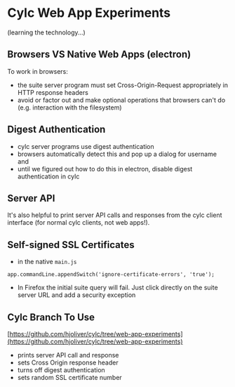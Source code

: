 # Cylc Web App Experiments

(learning the technology...)

## Browsers VS Native Web Apps (electron)

To work in browsers:
  - the suite server program must set Cross-Origin-Request appropriately in
    HTTP response headers
  - avoid or factor out and make optional operations that browsers can't do
    (e.g. interaction with the filesystem)

## Digest Authentication
  - cylc server programs use digest authentication
  - browsers automatically detect this and pop up a dialog for username and
  - until we figured out how to do this in electron, disable digest
    authentication in cylc

## Server API

It's also helpful to print server API calls and responses from the cylc client
interface (for normal cylc clients, not web apps!).

## Self-signed SSL Certificates

- in the native `main.js`
```
app.commandLine.appendSwitch('ignore-certificate-errors', 'true');
```
- In Firefox the initial suite query will fail. Just click directly on the
  suite server URL and add a security exception

## Cylc Branch To Use

[https://github.com/hjoliver/cylc/tree/web-app-experiments](https://github.com/hjoliver/cylc/tree/web-app-experiments)
- prints server API call and response
- sets Cross Origin response header
- turns off digest authentication
- sets random SSL certificate number
